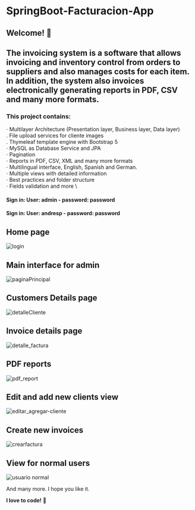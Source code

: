 # SpringBoot-Facturacion-App

## Welcome! 👋

## The invoicing system is a software that allows invoicing and inventory control from orders to suppliers and also manages costs for each item. In addition, the system also invoices electronically generating reports in PDF, CSV and many more formats.


### This project contains: 

⋅ Multilayer Architecture (Presentation layer, Business layer, Data layer)\
. File upload services for cliente images \
. Thymeleaf template engine with Bootstrap 5\
⋅ MySQL as Database Service and JPA \
⋅ Pagination \
⋅ Reports in PDF, CSV, XML and many more formats  \
⋅ Multilingual interface, English, Spanish and German. \
⋅ Multiple views with detailed information \
⋅ Best practices and folder structure \
⋅ Fields validation and more \

#### Sign in: User: admin - password: password
#### Sign in: User: andresp - password: password


## Home page
![login](https://user-images.githubusercontent.com/45151760/207644341-620846fb-9716-48a6-b430-aebb6ef1bf98.png)

## Main interface for admin
![paginaPrincipal](https://user-images.githubusercontent.com/45151760/207644347-70d31fe5-b0ea-45e6-b370-52704a3ee238.png)

## Customers Details page
![detalleCliente](https://user-images.githubusercontent.com/45151760/207644349-7aa7b61c-63c3-4238-8635-8ded9fa26c8f.png)

## Invoice details page
![detalle_factura](https://user-images.githubusercontent.com/45151760/207644352-f9dbbb03-71fa-4229-9cd0-cc1c8147aeeb.png)

## PDF reports
![pdf_report](https://user-images.githubusercontent.com/45151760/207644355-f7dceb8c-bc3e-4ca9-abd5-7d4dc8672c26.png)

## Edit and add new clients view
![editar_agregar-cliente](https://user-images.githubusercontent.com/45151760/207644359-a80aa956-80c4-4dba-a6b2-22728a172286.png)

## Create new invoices
![crearfactura](https://user-images.githubusercontent.com/45151760/207644361-4a6d82a6-88db-4105-97ac-98bbe98a5802.png)

## View for normal users
![usuario normal](https://user-images.githubusercontent.com/45151760/207644365-5c7c54c2-e70f-4bf1-8e91-e1642f9065f6.png)

And many more.
I hope you like it.

**I love to code!** 🚀
